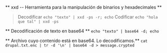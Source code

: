 ** xxd -- Herramienta para la manipulación de binarios y hexadecimales **
>Decodificar
>`echo "texto" | xxd -ps -r; echo`
>Codificar
>`echo "hola que tal" | xxd -ps`

** Decodificación de texto en base64 **
`echo "texto" | base64 -d; echo `

** Archivo cuyo contenido está en base64. Lo decodificamos.**
`cat drupal.txt.enc | tr -d '\n' | base64 -d > message.crypted` 
